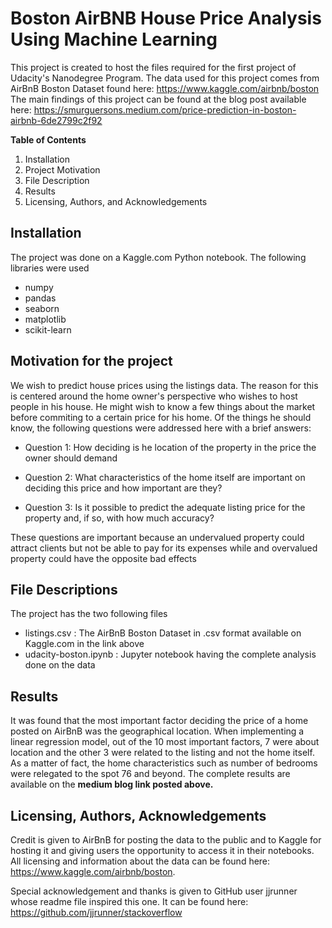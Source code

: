 # Boston AirBNB House Price Analysis Using Machine Learning

This project is created to host the files required for the first project of Udacity's Nanodegree Program.
The data used for this project comes from AirBnB Boston Dataset found here: https://www.kaggle.com/airbnb/boston
The main findings of this project can be found at the blog post available here: https://smurguersons.medium.com/price-prediction-in-boston-airbnb-6de2799c2f92

**Table of Contents**
   1. Installation
   2. Project Motivation
   3. File Description
   4. Results
   5. Licensing, Authors, and Acknowledgements

## Installation
The project was done on a Kaggle.com Python notebook. The following libraries were used
   - numpy
   - pandas
   - seaborn
   - matplotlib
   - scikit-learn


## Motivation for the project

We wish to predict house prices using the listings data. The reason for this is centered around the home owner's perspective who wishes to host people in his house. He might wish to know a few things about the market before commiting to a certain price for his home. Of the things he should know, the following questions were addressed here with a brief answers:

   - Question 1: How deciding is he location of the property in the price the owner should demand
            
   - Question 2: What characteristics of the home itself are important on deciding this price and how important are they?

   - Question 3: Is it possible to predict the adequate listing price for the property and, if so, with how much accuracy?

These questions are important because an undervalued property could attract clients but not be able to pay for its expenses while and overvalued property could have the opposite bad effects

## File Descriptions
The project has the two following files
   - listings.csv : The AirBnB Boston Dataset in .csv format available on Kaggle.com in the link above
   - udacity-boston.ipynb : Jupyter notebook having the complete analysis done on the data

## Results

It was found that the most important factor deciding the price of a home posted on AirBnB was the geographical location. When implementing a linear regression model, out of the 10 most important factors, 7 were about location and the other 3 were related to the listing and not the home itself. As a matter of fact, the home characteristics such as number of bedrooms were relegated to the spot 76 and beyond. The complete results are available on the **medium blog link posted above.**

## Licensing, Authors, Acknowledgements

Credit is given to AirBnB for posting the data to the public and to Kaggle for hosting it and giving users the opportunity to access it in their notebooks. All licensing and information about the data can be found here: https://www.kaggle.com/airbnb/boston. 

Special acknowledgement and thanks is given to GitHub user jjrunner whose readme file inspired this one. It can be found here: https://github.com/jjrunner/stackoverflow
